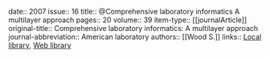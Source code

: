 date:: 2007
issue:: 16
title:: @Comprehensive laboratory informatics A multilayer approach
pages:: 20
volume:: 39
item-type:: [[journalArticle]]
original-title:: Comprehensive laboratory informatics: A multilayer approach
journal-abbreviation:: American laboratory
authors:: [[Wood S.]]
links:: [Local library](zotero://select/library/items/2ARINXKR), [Web library](https://www.zotero.org/users/6520516/items/2ARINXKR)

